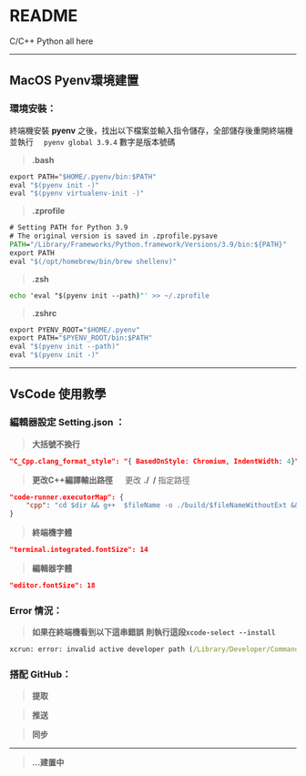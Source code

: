 # README
C/C++ Python all here

---
## MacOS Pyenv環境建置

### 環境安裝：
終端機安裝 **pyenv** 之後，找出以下檔案並輸入指令儲存，全部儲存後重開終端機並執行  ``` 
pyenv global 3.9.4``` 數字是版本號碼

> **.bash**
``` cmd
export PATH="$HOME/.pyenv/bin:$PATH"
eval "$(pyenv init -)"
eval "$(pyenv virtualenv-init -)"
```

> **.zprofile**
``` cmd
# Setting PATH for Python 3.9
# The original version is saved in .zprofile.pysave
PATH="/Library/Frameworks/Python.framework/Versions/3.9/bin:${PATH}"
export PATH
eval "$(/opt/homebrew/bin/brew shellenv)"
```

> **.zsh**
```cmd
echo 'eval "$(pyenv init --path)"' >> ~/.zprofile
```

> **.zshrc**
```cmd
export PYENV_ROOT="$HOME/.pyenv"
export PATH="$PYENV_ROOT/bin:$PATH"
eval "$(pyenv init --path)"
eval "$(pyenv init -)"
```

---
## VsCode 使用教學

### 編輯器設定 Setting.json ：
>**大括號不換行**
```json
"C_Cpp.clang_format_style": "{ BasedOnStyle: Chromium, IndentWidth: 4}"
```

>**更改C++編譯輸出路徑** &emsp;
>更改 **./&nbsp;&nbsp;/** 指定路徑
``` json
"code-runner.executorMap": {
    "cpp": "cd $dir && g++  $fileName -o ./build/$fileNameWithoutExt && ./build/$fileNameWithoutExt"
}
```

>**終端機字體**
```json
"terminal.integrated.fontSize": 14
```

>**編輯器字體**
```json
"editor.fontSize": 18
```

### Error 情況：
>**如果在終端機看到以下這串錯誤**
>**則執行這段```xcode-select --install```**
``` cmd
xcrun: error: invalid active developer path (/Library/Developer/CommandLineTools), missing xcrun at: /Library/Developer/CommandLineTools/usr/bin/xcrun
```

### 搭配 GitHub：

>**提取**

>**推送**

>**同步**

---
>**...建置中**
